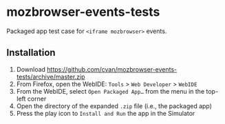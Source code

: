 # mozbrowser-events-tests

Packaged app test case for `<iframe mozbrowser>` events.


## Installation

1. Download https://github.com/cvan/mozbrowser-events-tests/archive/master.zip
2. From Firefox, open the WebIDE: `Tools` > `Web Developer` > `WebIDE`
3. From the WebIDE, select `Open Packaged App…` from the menu in the top-left corner
4. Open the directory of the expanded `.zip` file (i.e., the packaged app)
5. Press the play icon to `Install and Run` the app in the Simulator
